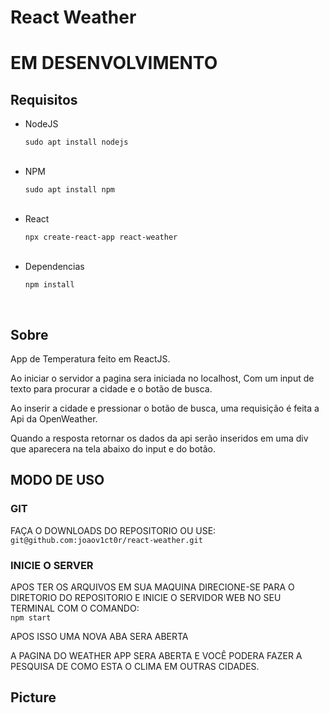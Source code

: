 # React Weather

<h1>EM DESENVOLVIMENTO</h1>

<h2>Requisitos</h2>

<ul>
  <li>NodeJS</li>
  <p><code>sudo apt install nodejs</code></p>
  <br>
  <li>NPM</li>
  <p><code>sudo apt install npm</code></p>
  <br>
  <li>React</li>
  <p><code>npx create-react-app react-weather</code></p>
  <br>
  <li>Dependencias</li>
  <p><code>npm install</code></p>
  <br>
</ul>

<h2>Sobre</h2>

<p>App de Temperatura feito em ReactJS.</p>

<p>Ao iniciar o servidor a pagina sera iniciada no localhost, Com um input de texto para procurar a cidade e o botão de busca.</p>

<p>Ao inserir a cidade e pressionar o botão de busca, uma requisição é feita a Api da OpenWeather.</p>

<p>Quando a resposta retornar os dados da api serão inseridos em uma div que aparecera na tela abaixo do input e do botão.</p>

<h2>MODO DE USO</h2>

<h3>GIT</h3>

<p>FAÇA O DOWNLOADS DO REPOSITORIO OU USE:<br><code>git@github.com:joaov1ct0r/react-weather.git</code></p>

<h3>INICIE O SERVER</h3>

<p>APOS TER OS ARQUIVOS EM SUA MAQUINA DIRECIONE-SE PARA O DIRETORIO DO REPOSITORIO E INICIE O SERVIDOR WEB NO SEU TERMINAL COM O COMANDO:<br><code>npm start</code></p>

<p>APOS ISSO UMA NOVA ABA SERA ABERTA</p>

<p>A PAGINA DO WEATHER APP SERA ABERTA E VOCÊ PODERA FAZER A PESQUISA DE COMO ESTA O CLIMA EM OUTRAS CIDADES.</p>

<h2>Picture</h2>

